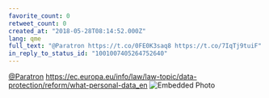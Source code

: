 ```yaml
---
favorite_count: 0
retweet_count: 0
created_at: "2018-05-28T08:14:52.000Z"
lang: qme
full_text: "@Paratron https://t.co/0FE0K3saq8 https://t.co/7IqTj9tuiF"
in_reply_to_status_id: "1001007405264752640"
---
```


[@Paratron](https://twitter.com/Paratron)
<https://ec.europa.eu/info/law/law-topic/data-protection/reform/what-personal-data_en>
![Embedded Photo](https://twitter-media-coderbyheart.s3.eu-north-1.amazonaws.com/1001013926925144064-DeRQ2MsWAAExw4c.jpg)
